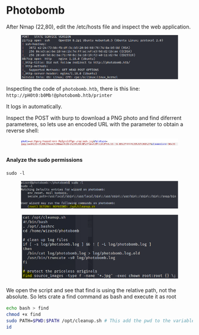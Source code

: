 # Photobomb

After Nmap (22,80), edit the /etc/hosts file and inspect the web application.

<figure><img src="../../.gitbook/assets/image (3) (1).png" alt=""><figcaption></figcaption></figure>

Inspecting the code of `photobomb.htb`, there is this line: `http://pH0t0:b0Mb!@photobomb.htb/printer`

It logs in automatically.

Inspect the POST with burp to download a PNG photo and find diferrent parameteres, so lets use an encoded URL with the parameter to obtain a reverse shell:

<figure><img src="../../.gitbook/assets/image (1) (1) (1).png" alt=""><figcaption></figcaption></figure>

#### Analyze the sudo permissions

`sudo -l`

<figure><img src="../../.gitbook/assets/image (2).png" alt=""><figcaption></figcaption></figure>

<figure><img src="../../.gitbook/assets/image (13).png" alt=""><figcaption></figcaption></figure>

We open the script and see that find is using the relative path, not the absolute. So lets crate a find command as bash and execute it as root

```bash
echo bash > find
chmod +x find
sudo PATH=$PWD:$PATH /opt/cleanup.sh # This add the pwd to the variable $PATH 
id

```

